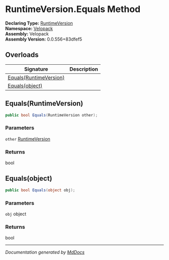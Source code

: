 ﻿<!--  
  <auto-generated>   
    The contents of this file were generated by a tool.  
    Changes to this file may be list if the file is regenerated  
  </auto-generated>   
-->

# RuntimeVersion.Equals Method

**Declaring Type:** [RuntimeVersion](../index.md)  
**Namespace:** [Velopack](../../index.md)  
**Assembly:** Velopack  
**Assembly Version:** 0.0.556+83dfef5

## Overloads

| Signature                                       | Description |
| ----------------------------------------------- | ----------- |
| [Equals(RuntimeVersion)](#equalsruntimeversion) |             |
| [Equals(object)](#equalsobject)                 |             |

## Equals(RuntimeVersion)

```csharp
public bool Equals(RuntimeVersion other);
```

### Parameters

`other`  [RuntimeVersion](../index.md)

### Returns

bool

## Equals(object)

```csharp
public bool Equals(object obj);
```

### Parameters

`obj`  object

### Returns

bool

___

*Documentation generated by [MdDocs](https://github.com/ap0llo/mddocs)*
